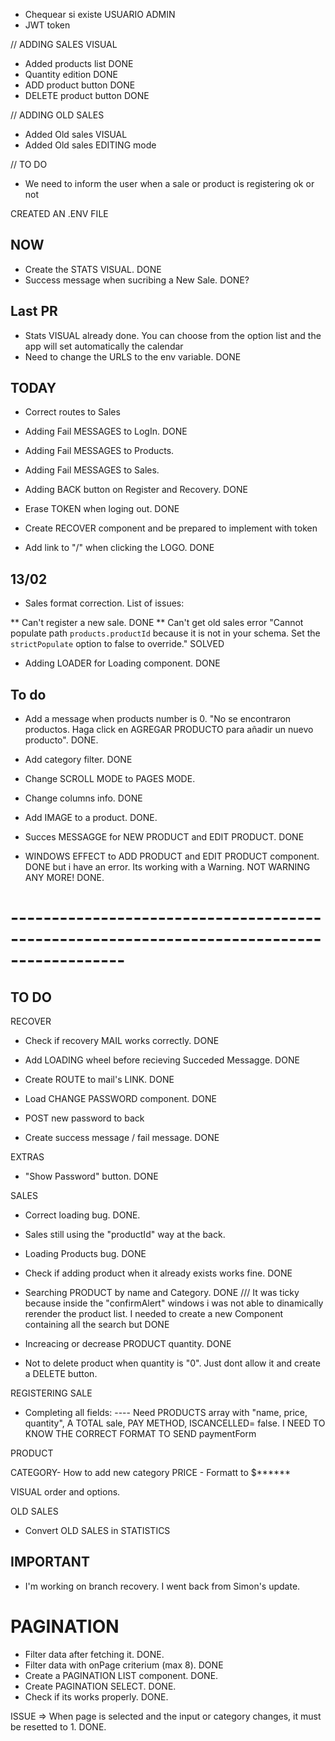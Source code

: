 
- Chequear si existe USUARIO ADMIN
- JWT token


// ADDING SALES VISUAL

* Added products list DONE
* Quantity edition DONE
* ADD product button DONE
* DELETE product button DONE

// ADDING OLD SALES

* Added Old sales VISUAL
* Added Old sales EDITING mode

// TO DO

* We need to inform the user when a sale or product is registering ok or not


CREATED AN .ENV FILE



## NOW

* Create the STATS VISUAL. DONE
* Success message when sucribing a New Sale. DONE?


## Last PR
* Stats VISUAL already done. You can choose from the option list and the app will set automatically the calendar
* Need to change the URLS to the env variable. DONE

## TODAY

* Correct routes to Sales

* Adding Fail MESSAGES to LogIn. DONE
* Adding Fail MESSAGES to Products. 
* Adding Fail MESSAGES to Sales. 
* Adding BACK button on Register and Recovery. DONE


* Erase TOKEN when loging out. DONE
* Create RECOVER component and be prepared to implement with token
* Add link to "/" when clicking the LOGO. DONE


## 13/02

* Sales format correction. List of issues:

** Can't register a new sale. DONE
** Can't get old sales error "Cannot populate path `products.productId` because it is not in your schema. Set the `strictPopulate` option to false to override." SOLVED

* Adding LOADER for Loading component. DONE


## To do

* Add a message when products number is 0. "No se encontraron productos. Haga click en AGREGAR PRODUCTO para añadir un nuevo producto". DONE.

* Add category filter. DONE        

* Change SCROLL MODE to PAGES MODE.

* Change columns info. DONE

* Add IMAGE to a product. DONE.

* Succes MESSAGGE for NEW PRODUCT and EDIT PRODUCT. DONE

* WINDOWS EFFECT to ADD PRODUCT and EDIT PRODUCT component. DONE but i have an error. Its working with a Warning. NOT WARNING ANY MORE! DONE.


# ------------------------------------------------------------------------------------------

## TO DO


RECOVER

* Check if recovery MAIL works correctly. DONE
* Add LOADING wheel before recieving Succeded Messagge. DONE

* Create ROUTE to mail's LINK. DONE
* Load CHANGE PASSWORD component. DONE
* POST new password to back

* Create success message / fail message. DONE

EXTRAS

* "Show Password" button. DONE



SALES

* Correct loading bug. DONE.
* Sales still using the "productId" way at the back.

* Loading Products bug. DONE
* Check if adding product when it already exists works fine. DONE
* Searching PRODUCT by name and Category. DONE 
/// It was ticky because inside the "confirmAlert" windows i was not able to dinamically rerender the product list. I needed to create a new Component containing all the search but DONE
* Increacing or decrease PRODUCT quantity. DONE

* Not to delete product when quantity is "0". Just dont allow it and create a DELETE button.


REGISTERING SALE

* Completing all fields: 
---- Need PRODUCTS array with "name, price, quantity", A TOTAL sale, PAY METHOD, ISCANCELLED= false. I NEED TO KNOW THE CORRECT FORMAT TO SEND paymentForm


PRODUCT

CATEGORY- How to add new category
PRICE - Formatt to $******

VISUAL order and options.




OLD SALES

- Convert OLD SALES in STATISTICS


## IMPORTANT

* I'm working on branch recovery. I went back from Simon's update.

# PAGINATION

* Filter data after fetching it. DONE.
* Filter data with onPage criterium (max 8). DONE
* Create a PAGINATION LIST component. DONE.
* Create PAGINATION SELECT. DONE.
* Check if its works properly. DONE.

ISSUE => When page is selected and the input or category changes, it must be resetted to 1. DONE.
